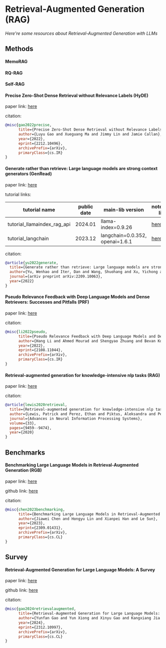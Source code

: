 # Retrieval-Augmented Generation (RAG)
*Here're some resources about Retrieval-Augmented Generation with LLMs*

## Methods

#### MemoRAG

#### RQ-RAG

#### Self-RAG

#### Precise Zero-Shot Dense Retrieval without Relevance Labels (HyDE)

paper link: [here](https://arxiv.org/pdf/2212.10496.pdf)

citation:

```bibtex
@misc{gao2022precise,
      title={Precise Zero-Shot Dense Retrieval without Relevance Labels}, 
      author={Luyu Gao and Xueguang Ma and Jimmy Lin and Jamie Callan},
      year={2022},
      eprint={2212.10496},
      archivePrefix={arXiv},
      primaryClass={cs.IR}
}
```


#### Generate rather than retrieve: Large language models are strong context generators (GenRead)

paper link: [here](https://arxiv.org/pdf/2209.10063)

tutorial links:

|tutorial name|public date|main-lib version|notebook link|
|-|-|-|-|
|tutorial_llamaindex_rag_api|2024.01|llama-index=0.9.26|[here](../notebooks/tutorial_llamaindex_rag_api.ipynb)|
|tutorial_langchain|2023.12|langchain=0.0.352, openai=1.6.1|[here](../notebooks/tutorial_langchain.ipynb)|

citation: 
```bibtex
@article{yu2022generate,
  title={Generate rather than retrieve: Large language models are strong context generators},
  author={Yu, Wenhao and Iter, Dan and Wang, Shuohang and Xu, Yichong and Ju, Mingxuan and Sanyal, Soumya and Zhu, Chenguang and Zeng, Michael and Jiang, Meng},
  journal={arXiv preprint arXiv:2209.10063},
  year={2022}
}
```


#### Pseudo Relevance Feedback with Deep Language Models and Dense Retrievers: Successes and Pitfalls (PRF)

paper link: [here](https://arxiv.org/pdf/2108.11044.pdf)

citation:

```bibtex
@misc{li2022pseudo,
      title={Pseudo Relevance Feedback with Deep Language Models and Dense Retrievers: Successes and Pitfalls}, 
      author={Hang Li and Ahmed Mourad and Shengyao Zhuang and Bevan Koopman and Guido Zuccon},
      year={2022},
      eprint={2108.11044},
      archivePrefix={arXiv},
      primaryClass={cs.IR}
}
```


#### Retrieval-augmented generation for knowledge-intensive nlp tasks (RAG)

paper link: [here](https://proceedings.neurips.cc/paper/2020/file/6b493230205f780e1bc26945df7481e5-Paper.pdf)

citation: 
```bibtex
@article{lewis2020retrieval,
  title={Retrieval-augmented generation for knowledge-intensive nlp tasks},
  author={Lewis, Patrick and Perez, Ethan and Piktus, Aleksandra and Petroni, Fabio and Karpukhin, Vladimir and Goyal, Naman and K{\"u}ttler, Heinrich and Lewis, Mike and Yih, Wen-tau and Rockt{\"a}schel, Tim and others},
  journal={Advances in Neural Information Processing Systems},
  volume={33},
  pages={9459--9474},
  year={2020}
}
```



## Benchmarks

#### Benchmarking Large Language Models in Retrieval-Augmented Generation (RGB)

paper link: [here](https://arxiv.org/pdf/2309.01431)

github link: [here](https://github.com/chen700564/RGB)

citation:

```bibtex
@misc{chen2023benchmarking,
      title={Benchmarking Large Language Models in Retrieval-Augmented Generation}, 
      author={Jiawei Chen and Hongyu Lin and Xianpei Han and Le Sun},
      year={2023},
      eprint={2309.01431},
      archivePrefix={arXiv},
      primaryClass={cs.CL}
}
```


## Survey


#### Retrieval-Augmented Generation for Large Language Models: A Survey

paper link: [here](https://arxiv.org/pdf/2312.10997.pdf)

github link: [here](https://github.com/Tongji-KGLLM/RAG-Survey)

citation:

```bibtex
@misc{gao2024retrievalaugmented,
      title={Retrieval-Augmented Generation for Large Language Models: A Survey}, 
      author={Yunfan Gao and Yun Xiong and Xinyu Gao and Kangxiang Jia and Jinliu Pan and Yuxi Bi and Yi Dai and Jiawei Sun and Qianyu Guo and Meng Wang and Haofen Wang},
      year={2024},
      eprint={2312.10997},
      archivePrefix={arXiv},
      primaryClass={cs.CL}
}
```
